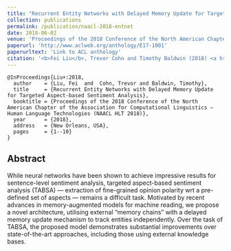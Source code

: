 ```yaml
---
title: "Recurrent Entity Networks with Delayed Memory Update for Targeted Aspect-based Sentiment Analysis"
collection: publications
permalink: /publication/naacl-2018-entnet
date: 2018-06-02
venue: 'Proceedings of the 2018 Conference of the North American Chapter of the Association for Computational Linguistics – Human Language Technologies (NAACL HLT 2018)'
paperurl: 'http://www.aclweb.org/anthology/E17-1001'
paperurltext: 'Link to ACL anthology'
citation: '<b>Fei Liu</b>, Trevor Cohn and Timothy Baldwin (2018) <a href="http://liufly.github.io/files/papers/eacl-2017-gmemn2n.pdf"><u>Recurrent Entity Networks with Delayed Memory Update for Targeted Aspect-based Sentiment Analysis</u></a>, In <i>Proceedings of the 2018 Conference of the North American Chapter of the Association for Computational Linguistics – Human Language Technologies (NAACL HLT 2018)</i>, New Orleans, USA.'
---
```


```
@InProceedings{Liu+:2018,
  author    = {Liu, Fei  and  Cohn, Trevor and Baldwin, Timothy},
  title     = {Recurrent Entity Networks with Delayed Memory Update for Targeted Aspect-based Sentiment Analysis},
  booktitle = {Proceedings of the 2018 Conference of the North American Chapter of the Association for Computational Linguistics – Human Language Technologies (NAACL HLT 2018)},
  year      = {2018},
  address   = {New Orleans, USA},
  pages     = {1--10}
}
```

## Abstract
While neural networks have been shown to achieve impressive results for sentence-level sentiment analysis, targeted aspect-based sentiment analysis (TABSA) — extraction of fine-grained opinion polarity wrt a pre-defined set of aspects — remains a difficult task. Motivated by recent advances in memory-augmented models for machine reading, we propose a novel architecture, utilising external “memory chains” with a delayed memory update mechanism to track entities independently. Over the task of TABSA, the proposed model demonstrates substantial improvements over state-of-the-art approaches, including those using external knowledge bases.